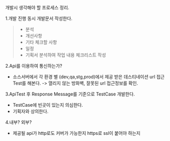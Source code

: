 개발시 생각해야 할 프로세스 정리.

1.개발 진행 동시 개발문서 작성한다.
>- 분석
>- 개선사항
>- 기타 체크할 사항
>- 일정
>- 기획서 분석하여 작업 내용 체크리스트 작성  
 
2.Api를 이용하여 통신하는가?  
- 소스서버에서 각 환경 별 (dev,qa,stg,prod)에서 제공 받은 데스티네이션 url 접근 Test를 해본다.
 -> 열리지 않는 방화벽, 잘못된 url 접근정보를 확인.
 
3.ApiTest 후 Response Message를 기준으로 TestCase 개발한다.
- TestCase에 빈곳이 있는지 의심한다.
- 기획자와 상의한다.

4.내부? 외부?
- 제공될 api가 http로도 커버가 가능한지 https로 ssl이 붙어야 하는지 


  



 